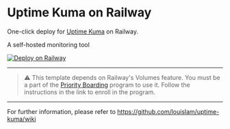 # Uptime Kuma on Railway

One-click deploy for [Uptime Kuma](https://uptime.kuma.pet/) on Railway.

A self-hosted monitoring tool

[![Deploy on Railway](https://railway.app/button.svg)](https://railway.app/template/p6dsil?referralCode=ySCnWl)

---
> ⚠️  This template depends on Railway's Volumes feature. You must be a part
> of the [Priority Boarding](https://docs.railway.app/reference/priority-boarding)
> program to use it. Follow the instructions in the link to enroll in the program.
---

For further information, please refer to https://github.com/louislam/uptime-kuma/wiki